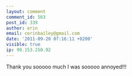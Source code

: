 ```yaml
---
layout: comment
comment_id: 563
post_id: 339
author: erin
email: cerinbailey@gmail.com
date: '2011-09-20 07:16:11 +0200'
visible: true
ip: 99.153.250.92
---
```

Thank you sooooo much I was sooooo annoyed!!!
